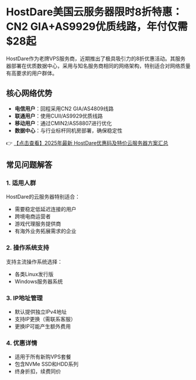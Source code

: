 # HostDare美国云服务器限时8折特惠：CN2 GIA+AS9929优质线路，年付仅需$28起

HostDare作为老牌VPS服务商，近期推出了极具吸引力的8折优惠活动。其服务器部署在优质数据中心，采用与知名服务商相同的网络架构，特别适合对网络质量有高要求的用户群体。

## 核心网络优势

- **电信用户**：回程采用CN2 GIA/AS4809线路
- **联通用户**：使用CUII/AS9929优质线路
- **移动用户**：通过CMIN2/AS58807进行优化
- **数据中心**：与行业标杆同机房部署，确保稳定性

👉 [【点击查看】2025年最新 HostDare优惠码及特价云服务器方案汇总](https://bit.ly/hostdare)

## 常见问题解答

### 1. 适用人群
HostDare的云服务器特别适合：
- 需要稳定低延迟连接的用户
- 跨境电商运营者
- 游戏代理服务提供商
- 有海外业务拓展需求的企业

### 2. 操作系统支持
支持主流操作系统选择：
- 各类Linux发行版
- Windows服务器系统

### 3. IP地址管理
- 默认提供独立IPv4地址
- 支持IP更换（需联系客服）
- 更换IP可能产生额外费用

### 4. 优惠详情
- 适用于所有新购VPS套餐
- 包含NVMe SSD和HDD系列
- 终身折扣，续费同价